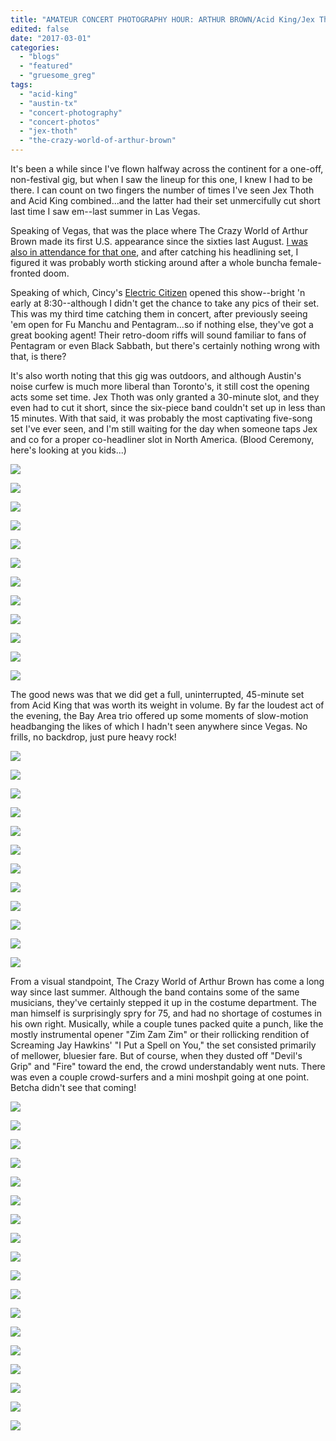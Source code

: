 ```yaml
---
title: "AMATEUR CONCERT PHOTOGRAPHY HOUR: ARTHUR BROWN/Acid King/Jex Thoth @ Barracuda, Austin, TX, February 25, 2017"
edited: false
date: "2017-03-01"
categories:
  - "blogs"
  - "featured"
  - "gruesome_greg"
tags:
  - "acid-king"
  - "austin-tx"
  - "concert-photography"
  - "concert-photos"
  - "jex-thoth"
  - "the-crazy-world-of-arthur-brown"
---
```


It's been a while since I've flown halfway across the continent for a one-off, non-festival gig, but when I saw the lineup for this one, I knew I had to be there. I can count on two fingers the number of times I've seen Jex Thoth and Acid King combined...and the latter had their set unmercifully cut short last time I saw em--last summer in Las Vegas.

Speaking of Vegas, that was the place where The Crazy World of Arthur Brown made its first U.S. appearance since the sixties last August. [I was also in attendance for that one](https://hellbound.ca/2016/09/psycho-las-vegas-day-one-recap/), and after catching his headlining set, I figured it was probably worth sticking around after a whole buncha female-fronted doom.

Speaking of which, Cincy's [Electric Citizen](http://electriccitizenband.com/) opened this show--bright 'n early at 8:30--although I didn't get the chance to take any pics of their set. This was my third time catching them in concert, after previously seeing 'em open for Fu Manchu and Pentagram...so if nothing else, they've got a great booking agent! Their retro-doom riffs will sound familiar to fans of Pentagram or even Black Sabbath, but there's certainly nothing wrong with that, is there?

It's also worth noting that this gig was outdoors, and although Austin's noise curfew is much more liberal than Toronto's, it still cost the opening acts some set time. Jex Thoth was only granted a 30-minute slot, and they even had to cut it short, since the six-piece band couldn't set up in less than 15 minutes. With that said, it was probably the most captivating five-song set I've ever seen, and I'm still waiting for the day when someone taps Jex and co for a proper co-headliner slot in North America. (Blood Ceremony, here's looking at you kids...)

[![](https://hellbound.ca/wp-content/uploads/2017/02/IMG_7559.jpg)](https://hellbound.ca/wp-content/uploads/2017/02/IMG_7559.jpg)

[![](https://hellbound.ca/wp-content/uploads/2017/02/IMG_7558.jpg)](https://hellbound.ca/wp-content/uploads/2017/02/IMG_7558.jpg)

[![](https://hellbound.ca/wp-content/uploads/2017/02/IMG_7562.jpg)](https://hellbound.ca/wp-content/uploads/2017/02/IMG_7562.jpg)

[![](https://hellbound.ca/wp-content/uploads/2017/02/IMG_7563.jpg)](https://hellbound.ca/wp-content/uploads/2017/02/IMG_7563.jpg)

[![](https://hellbound.ca/wp-content/uploads/2017/02/IMG_7565.jpg)](https://hellbound.ca/wp-content/uploads/2017/02/IMG_7565.jpg)

[![](https://hellbound.ca/wp-content/uploads/2017/02/IMG_7571.jpg)](https://hellbound.ca/wp-content/uploads/2017/02/IMG_7571.jpg)

[![](https://hellbound.ca/wp-content/uploads/2017/02/IMG_7572.jpg)](https://hellbound.ca/wp-content/uploads/2017/02/IMG_7572.jpg)

[![](https://hellbound.ca/wp-content/uploads/2017/02/IMG_7575.jpg)](https://hellbound.ca/wp-content/uploads/2017/02/IMG_7575.jpg)

[![](https://hellbound.ca/wp-content/uploads/2017/02/IMG_7576.jpg)](https://hellbound.ca/wp-content/uploads/2017/02/IMG_7576.jpg)

[![](https://hellbound.ca/wp-content/uploads/2017/02/IMG_7579.jpg)](https://hellbound.ca/wp-content/uploads/2017/02/IMG_7579.jpg)

[![](https://hellbound.ca/wp-content/uploads/2017/02/IMG_7581.jpg)](https://hellbound.ca/wp-content/uploads/2017/02/IMG_7581.jpg)

[![](https://hellbound.ca/wp-content/uploads/2017/02/IMG_7584.jpg)](https://hellbound.ca/wp-content/uploads/2017/02/IMG_7584.jpg)

The good news was that we did get a full, uninterrupted, 45-minute set from Acid King that was worth its weight in volume. By far the loudest act of the evening, the Bay Area trio offered up some moments of slow-motion headbanging the likes of which I hadn't seen anywhere since Vegas. No frills, no backdrop, just pure heavy rock!

[![](https://hellbound.ca/wp-content/uploads/2017/02/IMG_7591.jpg)](https://hellbound.ca/wp-content/uploads/2017/02/IMG_7591.jpg)

[![](https://hellbound.ca/wp-content/uploads/2017/02/IMG_7593-1024x768.jpg)](https://hellbound.ca/wp-content/uploads/2017/02/IMG_7593.jpg)

[![](https://hellbound.ca/wp-content/uploads/2017/02/IMG_7595-1024x768.jpg)](https://hellbound.ca/wp-content/uploads/2017/02/IMG_7595.jpg)

[![](https://hellbound.ca/wp-content/uploads/2017/02/IMG_7596-1024x768.jpg)](https://hellbound.ca/wp-content/uploads/2017/02/IMG_7596.jpg)

[![](https://hellbound.ca/wp-content/uploads/2017/02/IMG_7598.jpg)](https://hellbound.ca/wp-content/uploads/2017/02/IMG_7598.jpg)

[![](https://hellbound.ca/wp-content/uploads/2017/02/IMG_7601.jpg)](https://hellbound.ca/wp-content/uploads/2017/02/IMG_7601.jpg)

[![](https://hellbound.ca/wp-content/uploads/2017/02/IMG_7600.jpg)](https://hellbound.ca/wp-content/uploads/2017/02/IMG_7600.jpg)

[![](https://hellbound.ca/wp-content/uploads/2017/02/IMG_7603.jpg)](https://hellbound.ca/wp-content/uploads/2017/02/IMG_7603.jpg)

[![](https://hellbound.ca/wp-content/uploads/2017/02/IMG_7606.jpg)](https://hellbound.ca/wp-content/uploads/2017/02/IMG_7606.jpg)

[![](https://hellbound.ca/wp-content/uploads/2017/02/IMG_7610-1024x768.jpg)](https://hellbound.ca/wp-content/uploads/2017/02/IMG_7610.jpg)

[![](https://hellbound.ca/wp-content/uploads/2017/02/IMG_7613.jpg)](https://hellbound.ca/wp-content/uploads/2017/02/IMG_7613.jpg)

[![](https://hellbound.ca/wp-content/uploads/2017/02/IMG_7618.jpg)](https://hellbound.ca/wp-content/uploads/2017/02/IMG_7618.jpg)

From a visual standpoint, The Crazy World of Arthur Brown has come a long way since last summer. Although the band contains some of the same musicians, they've certainly stepped it up in the costume department. The man himself is surprisingly spry for 75, and had no shortage of costumes in his own right. Musically, while a couple tunes packed quite a punch, like the mostly instrumental opener "Zim Zam Zim" or their rollicking rendition of Screaming Jay Hawkins' "I Put a Spell on You," the set consisted primarily of mellower, bluesier fare. But of course, when they dusted off "Devil's Grip" and "Fire" toward the end, the crowd understandably went nuts. There was even a couple crowd-surfers and a mini moshpit going at one point. Betcha didn't see that coming!

[![](https://hellbound.ca/wp-content/uploads/2017/02/IMG_7621-1024x768.jpg)](https://hellbound.ca/wp-content/uploads/2017/02/IMG_7621.jpg)

[![](https://hellbound.ca/wp-content/uploads/2017/02/IMG_7622.jpg)](https://hellbound.ca/wp-content/uploads/2017/02/IMG_7622.jpg)

[![](https://hellbound.ca/wp-content/uploads/2017/02/IMG_7626.jpg)](https://hellbound.ca/wp-content/uploads/2017/02/IMG_7626.jpg)

[![](https://hellbound.ca/wp-content/uploads/2017/02/IMG_7627.jpg)](https://hellbound.ca/wp-content/uploads/2017/02/IMG_7627.jpg)

[![](https://hellbound.ca/wp-content/uploads/2017/02/IMG_7631.jpg)](https://hellbound.ca/wp-content/uploads/2017/02/IMG_7631.jpg)

[![](https://hellbound.ca/wp-content/uploads/2017/02/IMG_7634-1024x768.jpg)](https://hellbound.ca/wp-content/uploads/2017/02/IMG_7634.jpg)

[![](https://hellbound.ca/wp-content/uploads/2017/02/IMG_7635.jpg)](https://hellbound.ca/wp-content/uploads/2017/02/IMG_7635.jpg)

[![](https://hellbound.ca/wp-content/uploads/2017/02/IMG_7639.jpg)](https://hellbound.ca/wp-content/uploads/2017/02/IMG_7639.jpg)

[![](https://hellbound.ca/wp-content/uploads/2017/02/IMG_7642.jpg)](https://hellbound.ca/wp-content/uploads/2017/02/IMG_7642.jpg)

[![](https://hellbound.ca/wp-content/uploads/2017/02/IMG_7645.jpg)](https://hellbound.ca/wp-content/uploads/2017/02/IMG_7645.jpg)

[![](https://hellbound.ca/wp-content/uploads/2017/02/IMG_7649.jpg)](https://hellbound.ca/wp-content/uploads/2017/02/IMG_7649.jpg)

[![](https://hellbound.ca/wp-content/uploads/2017/02/IMG_7654.jpg)](https://hellbound.ca/wp-content/uploads/2017/02/IMG_7654.jpg)

[![](https://hellbound.ca/wp-content/uploads/2017/02/IMG_7659.jpg)](https://hellbound.ca/wp-content/uploads/2017/02/IMG_7659.jpg)

[![](https://hellbound.ca/wp-content/uploads/2017/02/IMG_7663-1024x768.jpg)](https://hellbound.ca/wp-content/uploads/2017/02/IMG_7663.jpg)

[![](https://hellbound.ca/wp-content/uploads/2017/02/IMG_7666.jpg)](https://hellbound.ca/wp-content/uploads/2017/02/IMG_7666.jpg)

[![](https://hellbound.ca/wp-content/uploads/2017/02/IMG_7674.jpg)](https://hellbound.ca/wp-content/uploads/2017/02/IMG_7674.jpg)

[![](https://hellbound.ca/wp-content/uploads/2017/02/IMG_7678-1024x768.jpg)](https://hellbound.ca/wp-content/uploads/2017/02/IMG_7678.jpg)

[![](https://hellbound.ca/wp-content/uploads/2017/02/IMG_7680-1024x768.jpg)](https://hellbound.ca/wp-content/uploads/2017/02/IMG_7680.jpg)
